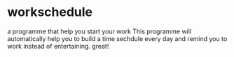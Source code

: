 # workschedule
a programme that help you start your work 
This programme will automatically help you to build a time sechdule every day and remind you to work instead of entertaining.
great!
